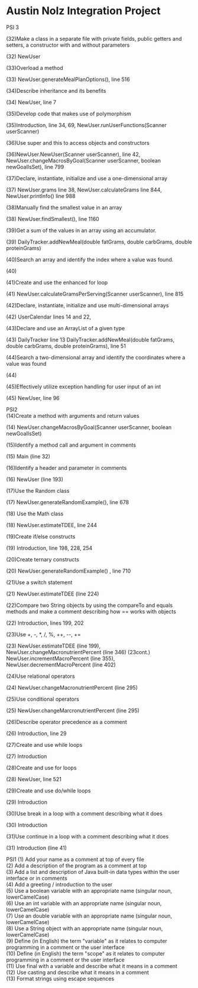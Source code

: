 # Austin Nolz Integration Project

PSI 3
   
   (32)Make a class in a separate file with private fields, public getters and setters, a constructor with and without parameters
   
   (32) NewUser
   
   (33)Overload a method 
     
   (33) NewUser.generateMealPlanOptions(), line 516
    
   (34)Describe inheritance and its benefits 
   
   (34) NewUser, line 7
    
   (35)Develop code that makes use of polymorphism
   
   (35)Introduction, line 34, 69, NewUser.runUserFunctions(Scanner userScanner)
    
   (36)Use super and this to access objects and constructors
   
   (36)NewUser.NewUser(Scanner userScanner), line 42,
       NewUser.changeMacrosByGoal(Scanner userScanner, boolean newGoalIsSet), line 799
   
   (37)Declare, instantiate, initialize and use a one-dimensional array
   
   (37) NewUser.grams line 38, NewUser.calculateGrams line 844, NewUser.printInfo() line 988
   
   (38)Manually find the smallest value in an array
 
   (38) NewUser.findSmallest(), line 1160
   
   (39)Get a sum of the values in an array using an accumulator.
   
   (39) DailyTracker.addNewMeal(double fatGrams, double carbGrams, double proteinGrams)
    
   (40)Search an array and identify the index where a value was found.
   
   (40) 
    
   (41)Create and use the enhanced for loop
   
   (41) NewUser.calculateGramsPerServing(Scanner userScanner), line 815
    
   (42)Declare, instantiate, initialize and use multi-dimensional arrays
   
   (42) UserCalendar lines 14 and 22,  
    
   (43)Declare and use an ArrayList of a given type
     
   (43) DailyTracker line 13
        DailyTracker.addNewMeal(double fatGrams, double carbGrams, double proteinGrams), line 51
    
   (44)Search a two-dimensional array and identify the coordinates where a value was found
 
   (44)
    
   (45)Effectively utilize exception handling for user input of an int
   
   (45) NewUser, line 96


PSI2   
   (14)Create a method with arguments and return values 
   
   (14) NewUser.changeMacrosByGoal(Scanner userScanner, boolean newGoalIsSet)
   
   (15)Identify a method call and argument in comments 
   
   (15) Main (line 32)
    
   (16)Identify a header and parameter in comments 
   
   (16) NewUser (line 193)
    
   (17)Use the Random class 
   
   (17) NewUser.generateRandomExample(), line 678
    
   (18) Use the Math class 
   
   (18) NewUser.estimateTDEE, line 244
    
   (19)Create if/else constructs 
   
   (19) Introduction, line 198, 228, 254
    
   (20)Create ternary constructs 
   
   (20) NewUser.generateRandomExample() , line 710
   
   (21)Use a switch statement 
   
   (21) NewUser.estimateTDEE (line 224)
    
   (22)Compare two String objects by using the compareTo and equals methods and make a comment describing how == works with objects 
   
   (22) Introduction, lines 199, 202
    
   (23)Use +, -, *, /, %, ++, --, += 
   
   (23) NewUser.estimateTDEE (line 199), NewUser.changeMacronutrientPercent (line 346) 
   (23cont.) NewUser.incrementMacroPercent (line 355), NewUser.decrementMacroPercent (line 402)
    
   (24)Use relational operators 
   
   (24) NewUser.changeMacronutrientPercent (line 295)
    
   (25)Use conditional operators 
   
   (25) NewUser.changeMarcronutrientPercent (line 295)
    
   (26)Describe operator precedence as a comment 
   
   (26) Introduction, line 29
    
   (27)Create and use while loops 
   
   (27) Introduction
    
   (28)Create and use for loops 
   
   (28) NewUser, line 521
    
   (29)Create and use do/while loops 
   
   (29) Introduction
    
   (30)Use break in a loop with a comment describing what it does 
   
   (30) Introduction
    
   (31)Use continue in a loop with a comment describing what it does 
   
   (31) Introduction (line 41)

PSI1
   (1) Add your name as a comment at top of every file\
   (2) Add a description of the program as a comment at top\
   (3) Add a list and description of Java built-in data types within the user interface or in comments\
   (4) Add a greeting / introduction to the user\
   (5) Use a boolean variable with an appropriate name  (singular noun, lowerCamelCase)\
   (6) Use an int variable with an appropriate name (singular noun, lowerCamelCase)\
   (7) Use an double variable with an appropriate name (singular noun, lowerCamelCase)\
   (8) Use a String object with an appropriate name (singular noun, lowerCamelCase)\
   (9) Define (in English) the term "variable" as it relates to computer programming in a comment or the user interface\
   (10) Define (in English) the term "scope" as it relates to computer programming in a comment or the user interface\
   (11) Use final with a variable and describe what it means in a comment\
   (12) Use casting and describe what it means in a comment\
   (13) Format strings using escape sequences
